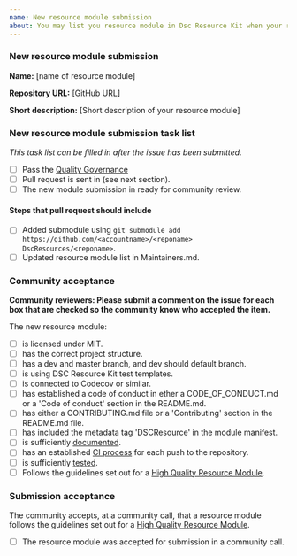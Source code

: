 ```yaml
---
name: New resource module submission
about: You may list you resource module in Dsc Resource Kit when your resource module pass the [Quality Governance](https://github.com/PowerShell/DscResources/blob/master/Naming.md#quality-governance).
---
```


<!--
    Please replace all [] with your information and fill in the task list.
-->

### New resource module submission

**Name:** [name of resource module]

**Repository URL:** [GitHub URL]

**Short description:** [Short description of your resource module]

### New resource module submission task list

*This task list can be filled in after the issue has been submitted.*

* [ ] Pass the [Quality Governance](https://github.com/PowerShell/DscResources/blob/master/Naming.md#quality-governance)
* [ ] Pull request is sent in (see next section).
* [ ] The new module submission in ready for community review.

#### Steps that pull request should include

* [ ] Added submodule using `git submodule add https://github.com/<accountname>/<reponame> DscResources/<reponame>`.
* [ ] Updated resource module list in Maintainers.md.

### Community acceptance

<!--
    This should be filled in by the community. Preferably this should be
    added as a comment to a new module submission in the future.
-->
**Community reviewers: Please submit a comment on the issue for each box that are checked so the
community know who accepted the item.**

The new resource module:

* [ ] is licensed under MIT.
* [ ] has the correct project structure.
* [ ] has a dev and master branch, and dev should default branch.
* [ ] is using DSC Resource Kit test templates.
* [ ] is connected to Codecov or similar.
* [ ] has established a code of conduct in ether a CODE_OF_CONDUCT.md or a
      'Code of conduct' section in the README.md.
* [ ] has either a CONTRIBUTING.md file or a 'Contributing' section in the
      README.md file.
* [ ] has included the metadata tag 'DSCResource' in the module manifest.
* [ ] is sufficiently [documented](https://github.com/PowerShell/DscResources/blob/master/CONTRIBUTING.md#writing-documentation).
* [ ] has an established [CI process](https://github.com/PowerShell/DscResources/blob/master/CONTRIBUTING.md#tests-in-appveyor) for each push to the repository.
* [ ] is sufficiently [tested](https://github.com/PowerShell/DscResources/blob/master/CONTRIBUTING.md#write-tests).
* [ ] Follows the guidelines set out for a
      [High Quality Resource Module](https://github.com/PowerShell/DscResources/blob/master/Naming.md#high-quality-resource-module).

### Submission acceptance

The community accepts, at a community call, that a resource module follows the
guidelines set out for a
[High Quality Resource Module](https://github.com/PowerShell/DscResources/blob/master/Naming.md#high-quality-resource-module).

* [ ] The resource module was accepted for submission in a community call.

